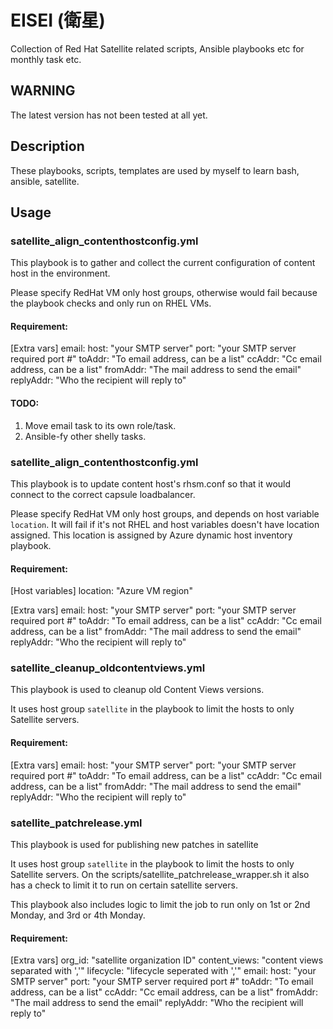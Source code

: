 # EISEI (衛星)

Collection of Red Hat Satellite related scripts, Ansible playbooks etc for monthly task etc.

## WARNING

The latest version has not been tested at all yet.

## Description

These playbooks, scripts, templates are used by myself to learn bash, ansible, satellite.

## Usage

### satellite_align_contenthostconfig.yml

This playbook is to gather and collect the current configuration of content host
in the environment.

Please specify RedHat VM only host groups, otherwise would fail because the playbook
checks and only run on RHEL VMs.

#### Requirement:

[Extra vars]
email:
  host: "your SMTP server"
  port: "your SMTP server required port #"
  toAddr: "To email address, can be a list"
  ccAddr: "Cc email address, can be a list"
  fromAddr: "The mail address to send the email"
  replyAddr: "Who the recipient will reply to"

#### TODO:

1. Move email task to its own role/task.
3. Ansible-fy other shelly tasks.

### satellite_align_contenthostconfig.yml

This playbook is to update content host's rhsm.conf so that it would connect to the
correct capsule loadbalancer.

Please specify RedHat VM only host groups, and depends on host variable `location`.
It will fail if it's not RHEL and host variables doesn't have location assigned.
This location is assigned by Azure dynamic host inventory playbook.

#### Requirement:

[Host variables]
location: "Azure VM region"

[Extra vars]
email:
  host: "your SMTP server"
  port: "your SMTP server required port #"
  toAddr: "To email address, can be a list"
  ccAddr: "Cc email address, can be a list"
  fromAddr: "The mail address to send the email"
  replyAddr: "Who the recipient will reply to"

### satellite_cleanup_oldcontentviews.yml

This playbook is used to cleanup old Content Views versions.

It uses host group `satellite` in the playbook to limit the hosts to only
Satellite servers.

#### Requirement:

[Extra vars]
email:
  host: "your SMTP server"
  port: "your SMTP server required port #"
  toAddr: "To email address, can be a list"
  ccAddr: "Cc email address, can be a list"
  fromAddr: "The mail address to send the email"
  replyAddr: "Who the recipient will reply to"

### satellite_patchrelease.yml

This playbook is used for publishing new patches in satellite

It uses host group `satellite` in the playbook to limit the hosts to only
Satellite servers.
On the scripts/satellite_patchrelease_wrapper.sh it also has a check to
limit it to run on certain satellite servers.

This playbook also includes logic to limit the job to run only on 1st or 2nd Monday,
and 3rd or 4th Monday.

#### Requirement:

[Extra vars]
org_id: "satellite organization ID"
content_views: "content views separated with ','"
lifecycle: "lifecycle seperated with ','"
email:
  host: "your SMTP server"
  port: "your SMTP server required port #"
  toAddr: "To email address, can be a list"
  ccAddr: "Cc email address, can be a list"
  fromAddr: "The mail address to send the email"
  replyAddr: "Who the recipient will reply to"
